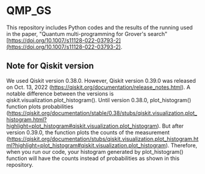# QMP_GS

This repository includes Python codes and the results of the running used in the paper, "Quantum multi-programming for Grover's search" [https://doi.org/10.1007/s11128-022-03793-2](https://doi.org/10.1007/s11128-022-03793-2).


## Note for Qiskit version

We used Qiskit version 0.38.0. However, Qiskit version 0.39.0 was released on Oct. 13, 2022 (https://qiskit.org/documentation/release_notes.html).
A notable difference between the versions is qiskit.visualization.plot_histogram().
Until version 0.38.0, plot_histogram() function plots probabilities (https://qiskit.org/documentation/stable/0.38/stubs/qiskit.visualization.plot_histogram.html?highlight=plot_histogram#qiskit.visualization.plot_histogram). But after version 0.39.0, the function plots the counts of the measurement (https://qiskit.org/documentation/stubs/qiskit.visualization.plot_histogram.html?highlight=plot_histogram#qiskit.visualization.plot_histogram).
Therefore, when you run our code, your histogram generated by plot_histogram() function will have the counts instead of probabilities as shown in this repository.

